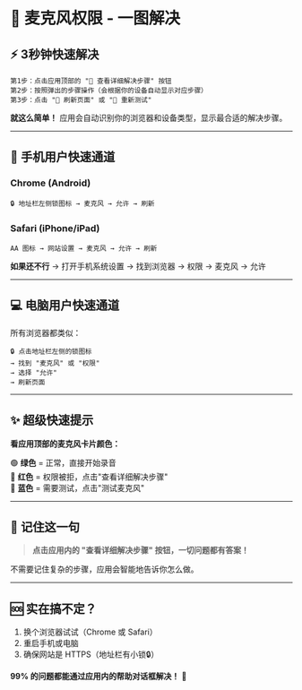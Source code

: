 # 🎤 麦克风权限 - 一图解决

## ⚡ 3秒钟快速解决

```
第1步：点击应用顶部的 "📖 查看详细解决步骤" 按钮
第2步：按照弹出的步骤操作（会根据你的设备自动显示对应步骤）
第3步：点击 "🔄 刷新页面" 或 "🎤 重新测试"
```

**就这么简单！** 应用会自动识别你的浏览器和设备类型，显示最合适的解决步骤。

---

## 📱 手机用户快速通道

### Chrome (Android)
```
🔒 地址栏左侧锁图标 → 麦克风 → 允许 → 刷新
```

### Safari (iPhone/iPad)
```
AA 图标 → 网站设置 → 麦克风 → 允许 → 刷新
```

**如果还不行** → 打开手机系统设置 → 找到浏览器 → 权限 → 麦克风 → 允许

---

## 💻 电脑用户快速通道

所有浏览器都类似：
```
🔒 点击地址栏左侧的锁图标
→ 找到 "麦克风" 或 "权限"
→ 选择 "允许"
→ 刷新页面
```

---

## ✨ 超级快速提示

**看应用顶部的麦克风卡片颜色：**

🟢 **绿色** = 正常，直接开始录音  
🔴 **红色** = 权限被拒，点击"查看详细解决步骤"  
🔵 **蓝色** = 需要测试，点击"测试麦克风"

---

## 🎯 记住这一句

> **点击应用内的 "查看详细解决步骤" 按钮，一切问题都有答案！**

不需要记住复杂的步骤，应用会智能地告诉你怎么做。

---

## 🆘 实在搞不定？

1. 换个浏览器试试（Chrome 或 Safari）
2. 重启手机或电脑
3. 确保网站是 HTTPS（地址栏有小锁🔒）

**99% 的问题都能通过应用内的帮助对话框解决！** 📖
